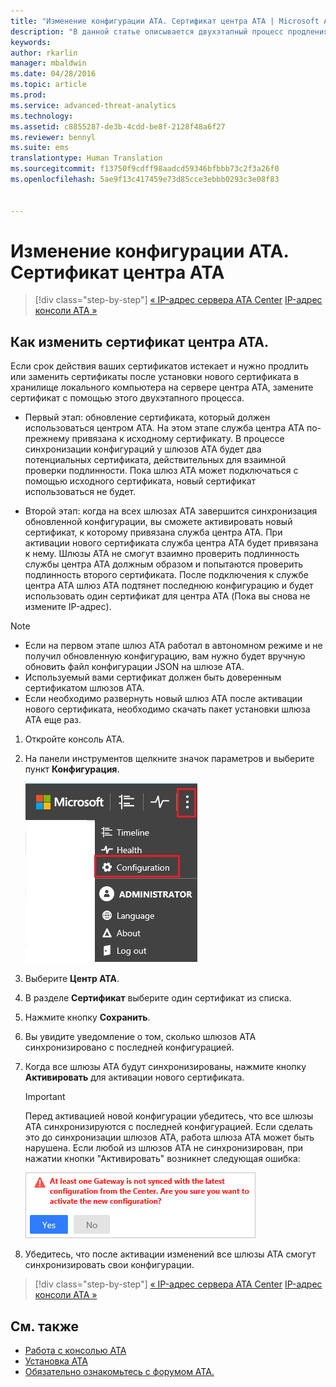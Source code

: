 ```yaml
---
title: "Изменение конфигурации ATA. Сертификат центра ATA | Microsoft ATA"
description: "В данной статье описывается двухэтапный процесс продления или замены сертификата в хранилище локального компьютера на сервере центра ATA."
keywords: 
author: rkarlin
manager: mbaldwin
ms.date: 04/28/2016
ms.topic: article
ms.prod: 
ms.service: advanced-threat-analytics
ms.technology: 
ms.assetid: c8855287-de3b-4cdd-be8f-2128f48a6f27
ms.reviewer: bennyl
ms.suite: ems
translationtype: Human Translation
ms.sourcegitcommit: f13750f9cdff98aadcd59346bfbbb73c2f3a26f0
ms.openlocfilehash: 5ae9f13c417459e73d85cce3ebbb0293c3e08f83


---
```


# Изменение конфигурации ATA. Сертификат центра ATA

>[!div class="step-by-step"]
[« IP-адрес сервера ATA Center](modifying-ata-config-centerip.md)
[IP-адрес консоли ATA »](modifying-ata-config-consoleip.md)

## Как изменить сертификат центра ATA.
Если срок действия ваших сертификатов истекает и нужно продлить или заменить сертификаты после установки нового сертификата в хранилище локального компьютера на сервере центра АТА, замените сертификат с помощью этого двухэтапного процесса.

-   Первый этап: обновление сертификата, который должен использоваться центром ATA. На этом этапе служба центра ATA по-прежнему привязана к исходному сертификату. В процессе синхронизации конфигураций у шлюзов ATA будет два потенциальных сертификата, действительных для взаимной проверки подлинности. Пока шлюз ATA может подключаться с помощью исходного сертификата, новый сертификат использоваться не будет.

-   Второй этап: когда на всех шлюзах ATA завершится синхронизация обновленной конфигурации, вы сможете активировать новый сертификат, к которому привязана служба центра АТА. При активации нового сертификата служба центра ATA будет привязана к нему. Шлюзы ATA не смогут взаимно проверить подлинность службы центра ATA должным образом и попытаются проверить подлинность второго сертификата. После подключения к службе центра ATA шлюз АТА подтянет последнюю конфигурацию и будет использовать один сертификат для центра ATA (Пока вы снова не измените IP-адрес).

> [!NOTE]
> -   Если на первом этапе шлюз ATA работал в автономном режиме и не получил обновленную конфигурацию, вам нужно будет вручную обновить файл конфигурации JSON на шлюзе ATA.
> -   Используемый вами сертификат должен быть доверенным сертификатом шлюзов ATA.
> -   Если необходимо развернуть новый шлюз ATA после активации нового сертификата, необходимо скачать пакет установки шлюза ATA еще раз.

1.  Откройте консоль ATA.

2.  На панели инструментов щелкните значок параметров и выберите пункт **Конфигурация**.

    ![Значок параметров конфигурации ATA](media/ATA-config-icon.JPG)

3.  Выберите **Центр ATA**.

4.  В разделе **Сертификат** выберите один сертификат из списка.

5.  Нажмите кнопку **Сохранить**.

6.  Вы увидите уведомление о том, сколько шлюзов ATA синхронизировано с последней конфигурацией.

7.  Когда все шлюзы ATA будут синхронизированы, нажмите кнопку **Активировать** для активации нового сертификата.
    >[!IMPORTANT]
    >Перед активацией новой конфигурации убедитесь, что все шлюзы ATA синхронизируются с последней конфигурацией. Если сделать это до синхронизации шлюзов ATA, работа шлюза ATA может быть нарушена. Если любой из шлюзов ATA не синхронизирован, при нажатии кнопки "Активировать" возникнет следующая ошибка:
    >
    >    ![Ошибка синхронизации шлюза ATA](media/ataGW-not-synced.png)

8.  Убедитесь, что после активации изменений все шлюзы ATA смогут синхронизировать свои конфигурации.

>[!div class="step-by-step"]
[« IP-адрес сервера ATA Center](modifying-ata-config-centerip.md)
[IP-адрес консоли ATA »](modifying-ata-config-consoleip.md)

## См. также
- [Работа с консолью ATA](working-with-ata-console.md)
- [Установка ATA](install-ata.md)
- [Обязательно ознакомьтесь с форумом ATA.](https://social.technet.microsoft.com/Forums/security/home?forum=mata)



<!--HONumber=Jul16_HO4-->


